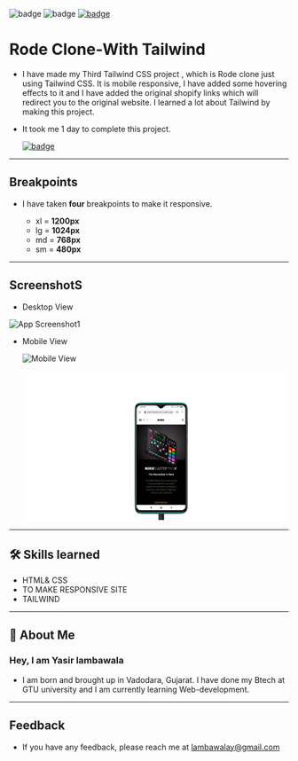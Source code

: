 ![badge](https://img.shields.io/badge/MADE%20WITH-TAILWIND-blue)
![badge](https://img.shields.io/badge/TIME%20TAKEN-1%20day-red)
[![badge](https://img.shields.io/badge/SEE%20DEMO%20-VISIT-green)](https://rode-clone-by-yasir.netlify.app/)

# Rode Clone-With Tailwind

- I have made my Third Tailwind CSS project , which is Rode clone just using Tailwind CSS. It is mobile responsive, I have added some hovering effects to it and I have added the original shopify links which will redirect you to the original website. I learned a lot about Tailwind by making this project.

- It took me 1 day to complete this project.

  [![badge](https://img.shields.io/badge/LINK%20OF-PROJECT-purple)](https://rode-clone-by-yasir.netlify.app/)

---

## Breakpoints

- I have taken **four** breakpoints to make it responsive.

  - xl = **1200px**
  - lg = **1024px**
  - md = **768px**
  - sm = **480px**

---

## ScreenshotS

- Desktop View

![App Screenshot1](./Images/rode-clone-ss.png)

- Mobile View

  ![Mobile View](./Images/rode-clone-mobilevs1.png)

  ![Mobile View](./Images/rode-clone-mobilevs2.png)

---

## 🛠 Skills learned

- HTML& CSS
- TO MAKE RESPONSIVE SITE
- TAILWIND

---

## 🚀 About Me

### Hey, I am Yasir lambawala

- I am born and brought up in Vadodara, Gujarat. I have done my Btech at GTU university and I am currently learning Web-development.

---

## Feedback

- If you have any feedback, please reach me at lambawalay@gmail.com
